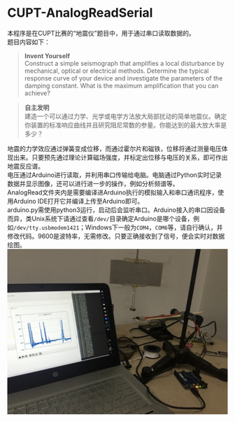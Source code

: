 # CUPT-AnalogReadSerial

本程序是在CUPT比赛的“地震仪”题目中，用于通过串口读取数据的。  
题目内容如下：  
> **Invent Yourself**  
> Construct a simple seismograph that amplifies a local disturbance by mechanical, optical or electrical methods. Determine the typical response curve of your device and investigate the parameters of the damping constant. What is the maximum amplification that you can achieve?  

> **自主发明**  
> 建造一个可以通过力学、光学或电学方法放大局部扰动的简单地震仪。确定你装置的标准响应曲线并且研究阻尼常数的参量。你能达到的最大放大率是多少？  

地震的力学效应通过弹簧变成位移，而通过霍尔片和磁铁，位移将通过测量电压体现出来。只要预先通过理论计算磁场强度，并标定出位移与电压的关系，即可作出地震反应谱。  
电压通过Arduino进行读取，并利用串口传输给电脑。电脑通过Python实时记录数据并显示图像，还可以进行进一步的操作，例如分析频谱等。  
AnalogRead文件夹内是需要编译进Arduino执行的模拟输入和串口通讯程序，使用Arduino IDE打开它并编译上传至Arduino即可。  
arduino.py需使用python3运行，启动后会监听串口。Arduino接入的串口因设备而异，类Unix系统下请通过查看`/dev/`目录确定Arduino是哪个设备，例如`/dev/tty.usbmodem1421`；Windows下一般为`COM4`，`COM6`等，请自行确认，并修改代码。9600是波特率，无需修改。只要正确接收到了信号，便会实时对数据绘图。  
![image](img.jpg)

